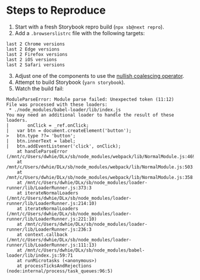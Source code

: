 # Steps to Reproduce

1. Start with a fresh Storybook repro build (`npx sb@next repro`).
2. Add a `.browserslistrc` file with the following targets:

```
last 2 Chrome versions
last 2 Edge versions
last 2 Firefox versions
last 2 iOS versions
last 2 Safari versions
```

3. Adjust one of the components to use the [nullish coalescing operator](https://developer.mozilla.org/en-US/docs/Web/JavaScript/Reference/Operators/Nullish_coalescing_operator).
4. Attempt to build Storybook (`yarn storybook`).
5. Watch the build fail:

```
ModuleParseError: Module parse failed: Unexpected token (11:12)
File was processed with these loaders:
 * ./node_modules/babel-loader/lib/index.js
You may need an additional loader to handle the result of these loaders.
|       onClick = _ref.onClick;
|   var btn = document.createElement('button');
>   btn.type ??= 'button';
|   btn.innerText = label;
|   btn.addEventListener('click', onClick);
    at handleParseError (/mnt/c/Users/dwhie/DLx/sb/node_modules/webpack/lib/NormalModule.js:469:19)
    at /mnt/c/Users/dwhie/DLx/sb/node_modules/webpack/lib/NormalModule.js:503:5
    at /mnt/c/Users/dwhie/DLx/sb/node_modules/webpack/lib/NormalModule.js:358:12
    at /mnt/c/Users/dwhie/DLx/sb/node_modules/loader-runner/lib/LoaderRunner.js:373:3
    at iterateNormalLoaders (/mnt/c/Users/dwhie/DLx/sb/node_modules/loader-runner/lib/LoaderRunner.js:214:10)
    at iterateNormalLoaders (/mnt/c/Users/dwhie/DLx/sb/node_modules/loader-runner/lib/LoaderRunner.js:221:10)
    at /mnt/c/Users/dwhie/DLx/sb/node_modules/loader-runner/lib/LoaderRunner.js:236:3
    at context.callback (/mnt/c/Users/dwhie/DLx/sb/node_modules/loader-runner/lib/LoaderRunner.js:111:13)
    at /mnt/c/Users/dwhie/DLx/sb/node_modules/babel-loader/lib/index.js:59:71
    at runMicrotasks (<anonymous>)
    at processTicksAndRejections (node:internal/process/task_queues:96:5)
```